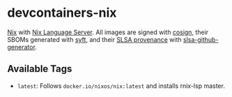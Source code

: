 # devcontainers-nix

[Nix](https://nixos.org/) with [Nix Language Server](https://github.com/nix-community/rnix-lsp). All images
are signed with [cosign](https://github.com/sigstore/cosign), their SBOMs generated with
[syft](https://github.com/anchore/syft), and their [SLSA provenance](https://slsa.dev/provenance/) with
[slsa-github-generator](https://github.com/slsa-framework/slsa-github-generator).

## Available Tags

- `latest`: Follows `docker.io/nixos/nix:latest` and installs rnix-lsp master.
